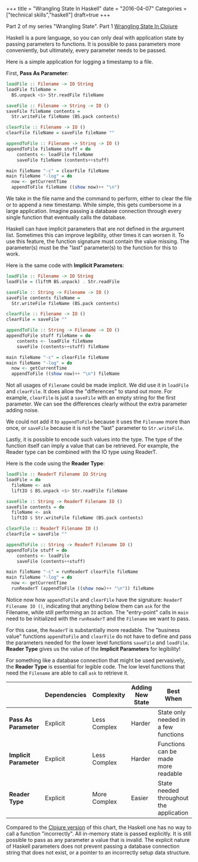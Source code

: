 +++
title = "Wrangling State In Haskell"
date = "2016-04-07"
Categories = ["technical skills","haskell"]
draft=true
+++

Part 2 of my series "Wrangling State". Part 1
[Wrangling State In Clojure](http://deliberate-software.com/clojure-state/)

Haskell is a pure language, so you can only deal with application state by
passing parameters to functions. It is possible to pass parameters more
conveniently, but ultimately, every parameter needs to be passed.

Here is a simple application for logging a timestamp to a file.

First, **Pass As Parameter**:

```haskell
loadFile :: Filename -> IO String
loadFile fileName =
  BS.unpack <$> Str.readFile fileName

saveFile :: Filename -> String -> IO ()
saveFile fileName contents = 
  Str.writeFile fileName (BS.pack contents)

clearFile :: Filename -> IO ()
clearFile fileName = saveFile fileName ""

appendToFile :: Filename -> String -> IO ()
appendToFile fileName stuff = do
    contents <- loadFile fileName
    saveFile fileName (contents++stuff)

main fileName "-c" = clearFile fileName
main fileName "-log" = do
  now <- getCurrentTime
  appendToFile fileName ((show now)++ "\n")
```

We take in the file name and the command to perform, either to clear the file or
to append a new timestamp. While simple, this gets cumbersome in a large
application. Imagine passing a database connection through every single function
that eventually calls the database.

Haskell can have implicit parameters that are not defined in the argument list.
Sometimes this can improve legibility, other times it can worsen it. To use this
feature, the function signature must contain the value missing. The parameter(s)
must be the "last" parameter(s) to the function for this to work.

Here is the same code with **Implicit Parameters**:

```haskell
loadFile :: Filename -> IO String
loadFile = (liftM BS.unpack) . Str.readFile

saveFile :: String -> Filename -> IO ()
saveFile contents fileName =
  Str.writeFile fileName (BS.pack contents)

clearFile :: Filename -> IO ()
clearFile = saveFile ""

appendToFile :: String -> Filename -> IO ()
appendToFile stuff fileName = do
    contents <- loadFile fileName
    saveFile (contents++stuff) fileName

main fileName "-c" = clearFile fileName
main fileName "-log" = do
  now <- getCurrentTime
  appendToFile ((show now)++ "\n") fileName
```

Not all usages of ```Filename``` could be made implicit. We did use it in
```loadFile``` and ```clearFile```. It does allow the "differences" to stand out
more. For example, ```clearFile``` is just a ```saveFile``` with an empty string
for the first parameter. We can see the differences clearly without the extra
parameter adding noise.

We could not add it to ```appendToFile``` because it uses the ```Filename```
more than once, or ```saveFile``` because it is not the "last" parameter to ```Str.writeFile```.

Lastly, it is possible to encode such values into the type. The type of the
function itself can imply a value that can be retrieved. For example, the Reader
type can be combined with the IO type using ReaderT.

Here is the code using the **Reader Type**:

```haskell
loadFile :: ReaderT Filename IO String
loadFile = do
  fileName <- ask
  liftIO $ BS.unpack <$> Str.readFile fileName

saveFile :: String -> ReaderT Filename IO ()
saveFile contents = do
  fileName <- ask
  liftIO $ Str.writeFile fileName (BS.pack contents)

clearFile :: ReaderT Filename IO ()
clearFile = saveFile ""

appendToFile :: String -> ReaderT Filename IO ()
appendToFile stuff = do
    contents <- loadFile
    saveFile (contents++stuff)

main fileName "-c" = runReaderT clearFile fileName
main fileName "-log" = do
  now <- getCurrentTime
  runReaderT (appendToFile ((show now)++ "\n")) fileName
```

Notice now how ```appendToFile``` and ```clearFile``` have the signature:
```ReaderT Filename IO ()```, indicating that anything below them can ```ask```
for the Filename, while still performing an ```IO``` action. The "entry-point"
calls in ```main``` need to be initialized with the ```runReaderT``` and the
```Filename``` we want to pass.

For this case, the ```ReaderT``` is substantially more readable. The "business
value" functions ```appendToFile``` and ```clearFile``` do not have to define
and pass the parameters needed for the lower level functions ```saveFile``` and
```loadFile```. **Reader Type** gives us the value of the **Implicit
Parameters** for legibility!

For something like a database connection that might be used pervasively, the
**Reader Type** is essential for legible code. The low level functions that need
the ```Filename``` are able to call ```ask``` to retrieve it.

| | Dependencies | Complexity | Adding New State | Best When |
|-------------          |-------------- |  ------------- | ------------- | ------------- |
|**Pass As Parameter**  | Explicit     | Less Complex |  Harder         | State only needed in a few functions
|**Implicit Parameter** | Explicit     | Less Complex |   Harder       | Functions can be made more readable
|**Reader Type**        | Explicit     | More Complex |   Easier       | State needed throughout the application

Compared to the [Clojure version](http://deliberate-software.com/clojure-state/)
of this chart, the Haskell one has no way to call a function "incorrectly". All
in-memory state is passed explicitly. It is still possible to pass as any
parameter a value that is invalid. The explicit nature of Haskell parameters
does not prevent passing a database connection string that does not exist, or a
pointer to an incorrectly setup data structure.
